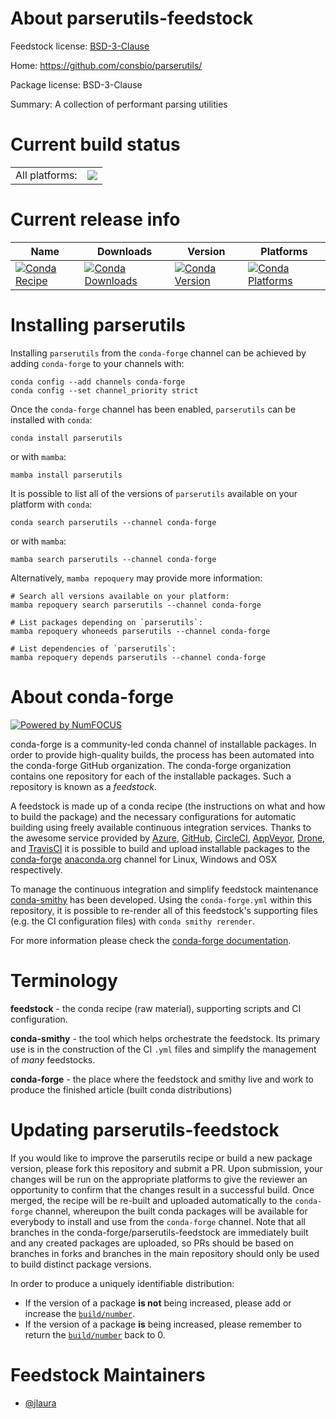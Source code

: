 About parserutils-feedstock
===========================

Feedstock license: [BSD-3-Clause](https://github.com/conda-forge/parserutils-feedstock/blob/main/LICENSE.txt)

Home: https://github.com/consbio/parserutils/

Package license: BSD-3-Clause

Summary: A collection of performant parsing utilities

Current build status
====================


<table><tr><td>All platforms:</td>
    <td>
      <a href="https://dev.azure.com/conda-forge/feedstock-builds/_build/latest?definitionId=14640&branchName=main">
        <img src="https://dev.azure.com/conda-forge/feedstock-builds/_apis/build/status/parserutils-feedstock?branchName=main">
      </a>
    </td>
  </tr>
</table>

Current release info
====================

| Name | Downloads | Version | Platforms |
| --- | --- | --- | --- |
| [![Conda Recipe](https://img.shields.io/badge/recipe-parserutils-green.svg)](https://anaconda.org/conda-forge/parserutils) | [![Conda Downloads](https://img.shields.io/conda/dn/conda-forge/parserutils.svg)](https://anaconda.org/conda-forge/parserutils) | [![Conda Version](https://img.shields.io/conda/vn/conda-forge/parserutils.svg)](https://anaconda.org/conda-forge/parserutils) | [![Conda Platforms](https://img.shields.io/conda/pn/conda-forge/parserutils.svg)](https://anaconda.org/conda-forge/parserutils) |

Installing parserutils
======================

Installing `parserutils` from the `conda-forge` channel can be achieved by adding `conda-forge` to your channels with:

```
conda config --add channels conda-forge
conda config --set channel_priority strict
```

Once the `conda-forge` channel has been enabled, `parserutils` can be installed with `conda`:

```
conda install parserutils
```

or with `mamba`:

```
mamba install parserutils
```

It is possible to list all of the versions of `parserutils` available on your platform with `conda`:

```
conda search parserutils --channel conda-forge
```

or with `mamba`:

```
mamba search parserutils --channel conda-forge
```

Alternatively, `mamba repoquery` may provide more information:

```
# Search all versions available on your platform:
mamba repoquery search parserutils --channel conda-forge

# List packages depending on `parserutils`:
mamba repoquery whoneeds parserutils --channel conda-forge

# List dependencies of `parserutils`:
mamba repoquery depends parserutils --channel conda-forge
```


About conda-forge
=================

[![Powered by
NumFOCUS](https://img.shields.io/badge/powered%20by-NumFOCUS-orange.svg?style=flat&colorA=E1523D&colorB=007D8A)](https://numfocus.org)

conda-forge is a community-led conda channel of installable packages.
In order to provide high-quality builds, the process has been automated into the
conda-forge GitHub organization. The conda-forge organization contains one repository
for each of the installable packages. Such a repository is known as a *feedstock*.

A feedstock is made up of a conda recipe (the instructions on what and how to build
the package) and the necessary configurations for automatic building using freely
available continuous integration services. Thanks to the awesome service provided by
[Azure](https://azure.microsoft.com/en-us/services/devops/), [GitHub](https://github.com/),
[CircleCI](https://circleci.com/), [AppVeyor](https://www.appveyor.com/),
[Drone](https://cloud.drone.io/welcome), and [TravisCI](https://travis-ci.com/)
it is possible to build and upload installable packages to the
[conda-forge](https://anaconda.org/conda-forge) [anaconda.org](https://anaconda.org/)
channel for Linux, Windows and OSX respectively.

To manage the continuous integration and simplify feedstock maintenance
[conda-smithy](https://github.com/conda-forge/conda-smithy) has been developed.
Using the ``conda-forge.yml`` within this repository, it is possible to re-render all of
this feedstock's supporting files (e.g. the CI configuration files) with ``conda smithy rerender``.

For more information please check the [conda-forge documentation](https://conda-forge.org/docs/).

Terminology
===========

**feedstock** - the conda recipe (raw material), supporting scripts and CI configuration.

**conda-smithy** - the tool which helps orchestrate the feedstock.
                   Its primary use is in the construction of the CI ``.yml`` files
                   and simplify the management of *many* feedstocks.

**conda-forge** - the place where the feedstock and smithy live and work to
                  produce the finished article (built conda distributions)


Updating parserutils-feedstock
==============================

If you would like to improve the parserutils recipe or build a new
package version, please fork this repository and submit a PR. Upon submission,
your changes will be run on the appropriate platforms to give the reviewer an
opportunity to confirm that the changes result in a successful build. Once
merged, the recipe will be re-built and uploaded automatically to the
`conda-forge` channel, whereupon the built conda packages will be available for
everybody to install and use from the `conda-forge` channel.
Note that all branches in the conda-forge/parserutils-feedstock are
immediately built and any created packages are uploaded, so PRs should be based
on branches in forks and branches in the main repository should only be used to
build distinct package versions.

In order to produce a uniquely identifiable distribution:
 * If the version of a package **is not** being increased, please add or increase
   the [``build/number``](https://docs.conda.io/projects/conda-build/en/latest/resources/define-metadata.html#build-number-and-string).
 * If the version of a package **is** being increased, please remember to return
   the [``build/number``](https://docs.conda.io/projects/conda-build/en/latest/resources/define-metadata.html#build-number-and-string)
   back to 0.

Feedstock Maintainers
=====================

* [@jlaura](https://github.com/jlaura/)

